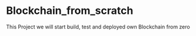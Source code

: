 # Blockchain_from_scratch
This Project we will start build, test and deployed own Blockchain from zero
